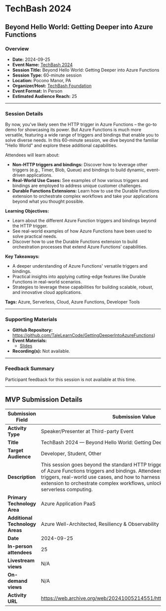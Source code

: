 # TechBash 2024

## Beyond Hello World: Getting Deeper into Azure Functions

### Overview

- **Date:** 2024-09-25  
- **Event Name:** [TechBash 2024](https://web.archive.org/web/20240928220451/https://techbash.com/)  
- **Session Title:** Beyond Hello World: Getting Deeper into Azure Functions  
- **Session Type:** 60-minute session  
- **Location:** Pocono Manor, PA  
- **Organizer/Host:** [TechBash Foundation](https://techbashfoundation.org)  
- **Event Format:** In Person  
- **Estimated Audience Reach:** 25

---

### Session Details

By now, you've likely seen the HTTP trigger in Azure Functions – the go-to demo for showcasing its power. But Azure Functions is much more versatile, featuring a wide range of triggers and bindings that enable you to solve diverse needs. In this 60-minute session, we dive beyond the familiar "Hello World" and explore these additional capabilities.

Attendees will learn about:
- **Non-HTTP triggers and bindings:** Discover how to leverage other triggers (e.g., Timer, Blob, Queue) and bindings to build dynamic, event-driven applications.
- **Real-World Use Cases:** See examples of how various triggers and bindings are employed to address unique customer challenges.
- **Durable Functions Extensions:** Learn how to use the Durable Functions extension to orchestrate complex workflows and take your applications beyond what you thought possible.

**Learning Objectives:**  
- Learn about the different Azure Function triggers and bindings beyond the HTTP trigger.  
- See real-world examples of how Azure Functions have been used to solve practical needs.  
- Discover how to use the Durable Functions extension to build orchestration processes that extend Azure Functions’ capabilities.

**Key Takeaways:**  
- A deeper understanding of Azure Functions' versatile triggers and bindings.  
- Practical insights into applying cutting-edge features like Durable Functions in real-world scenarios.  
- Strategies to leverage these capabilities for building scalable, robust, and innovative cloud applications.

**Tags:** Azure, Serverless, Cloud, Azure Functions, Developer Tools

---

### Supporting Materials

- **GitHub Repository:** https://github.com/TaleLearnCode/GettingDeeperIntoAzureFunctions)
- **Event Materials:**
  - [Slides](https://github.com/TaleLearnCode/GettingDeeperIntoAzureFunctions/blob/main/EventMaterials/BeyondHelloWorld_GettingDeeperIntoAzureFunctions-Techbash.pdf)
- **Recording(s):** Not available.

---

### Feedback Summary

Participant feedback for this session is not available at this time.

---

## MVP Submission Details

| Submission Field                | Submission Value                                             |
| ------------------------------- | ------------------------------------------------------------ |
| **Activity Type**               | Speaker/Presenter at Third-party Event                       |
| **Title**                       | TechBash 2024 — Beyond Hello World: Getting Deeper into Azure Functions |
| **Target Audience**             | Developer, Student, Other                                    |
| **Description**                 | This session goes beyond the standard HTTP trigger demo to explore a range of Azure Functions triggers and bindings. Attendees learned about non-HTTP triggers, real-world use cases, and how to harness the Durable Functions extension to orchestrate complex workflows, unlocking new possibilities in serverless computing. |
| **Primary Technology Area**     | Azure Application PaaS                                       |
| **Additional Technology Areas** | Azure Well-Architected, Resiliency & Observability           |
| **Date**                        | 2024-09-25                                                   |
| **In-person attendees**         | 25                                                           |
| **Livestream views**            | N/A                                                          |
| **On-demand views**             | N/A                                                          |
| **Activity URL**                | https://web.archive.org/web/20241005214551/https://techbash.com/sessions |